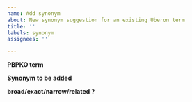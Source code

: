 ```yaml
---
name: Add synonym
about: New synonym suggestion for an existing Uberon term
title: ''
labels: synonym
assignees: ''

---
```


**PBPKO term**


**Synonym to be added**


**broad/exact/narrow/related ?**
